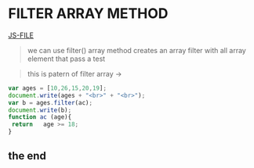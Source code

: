 # FILTER ARRAY METHOD
[JS-FILE](/js/47-array-filter.js)

> we can use filter() array method creates
an array filter with all array element that pass a test 

> this is patern of filter array ->
```javascript
var ages = [10,26,15,20,19];
document.write(ages + "<br>" + "<br>");
var b = ages.filter(ac);
document.write(b);
function ac (age){
 return   age >= 18;
}
```

## the end